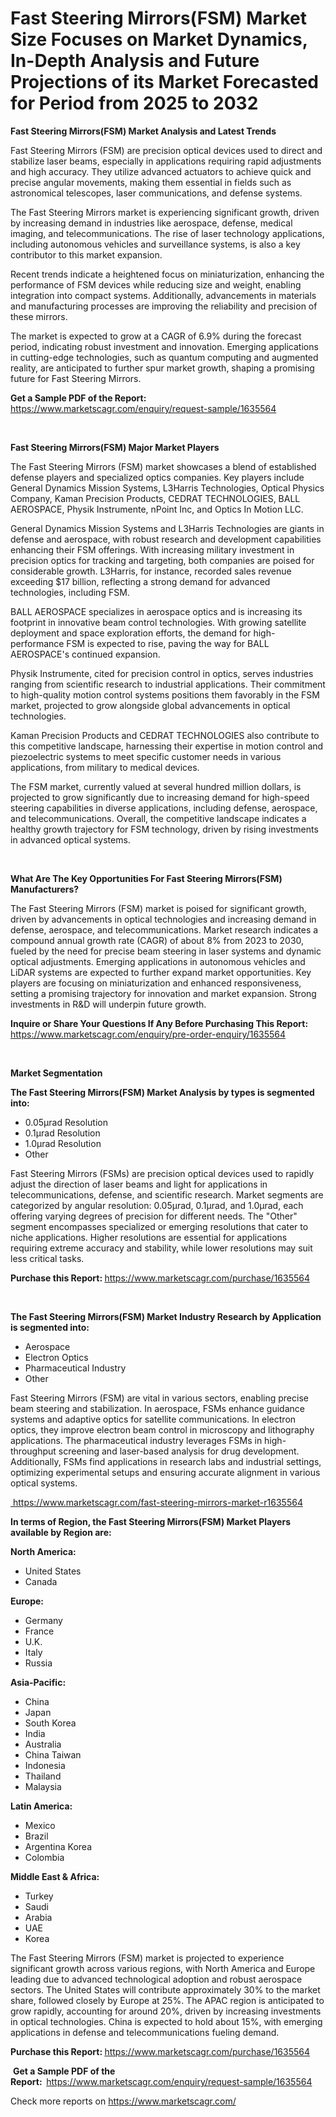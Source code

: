 <p><h1>Fast Steering Mirrors(FSM) Market Size Focuses on Market Dynamics, In-Depth Analysis and Future Projections of its Market Forecasted for Period from 2025 to 2032</h1></p><p><strong>Fast Steering Mirrors(FSM) Market Analysis and Latest Trends</strong></p>
<p><p>Fast Steering Mirrors (FSM) are precision optical devices used to direct and stabilize laser beams, especially in applications requiring rapid adjustments and high accuracy. They utilize advanced actuators to achieve quick and precise angular movements, making them essential in fields such as astronomical telescopes, laser communications, and defense systems.</p><p>The Fast Steering Mirrors market is experiencing significant growth, driven by increasing demand in industries like aerospace, defense, medical imaging, and telecommunications. The rise of laser technology applications, including autonomous vehicles and surveillance systems, is also a key contributor to this market expansion. </p><p>Recent trends indicate a heightened focus on miniaturization, enhancing the performance of FSM devices while reducing size and weight, enabling integration into compact systems. Additionally, advancements in materials and manufacturing processes are improving the reliability and precision of these mirrors.</p><p>The market is expected to grow at a CAGR of 6.9% during the forecast period, indicating robust investment and innovation. Emerging applications in cutting-edge technologies, such as quantum computing and augmented reality, are anticipated to further spur market growth, shaping a promising future for Fast Steering Mirrors.</p></p>
<p><strong>Get a Sample PDF of the Report:&nbsp;</strong> <a href="https://www.marketscagr.com/enquiry/request-sample/1635564?utm_campaign=2460&utm_medium=2&utm_source=Github&utm_content=ia&utm_term=23032025&utm_id=fast-steering-mirrorsfsm">https://www.marketscagr.com/enquiry/request-sample/1635564</a></p>
<p>&nbsp;</p>
<p><strong>Fast Steering Mirrors(FSM) Major Market Players</strong></p>
<p><p>The Fast Steering Mirrors (FSM) market showcases a blend of established defense players and specialized optics companies. Key players include General Dynamics Mission Systems, L3Harris Technologies, Optical Physics Company, Kaman Precision Products, CEDRAT TECHNOLOGIES, BALL AEROSPACE, Physik Instrumente, nPoint Inc, and Optics In Motion LLC. </p><p>General Dynamics Mission Systems and L3Harris Technologies are giants in defense and aerospace, with robust research and development capabilities enhancing their FSM offerings. With increasing military investment in precision optics for tracking and targeting, both companies are poised for considerable growth. L3Harris, for instance, recorded sales revenue exceeding $17 billion, reflecting a strong demand for advanced technologies, including FSM.</p><p>BALL AEROSPACE specializes in aerospace optics and is increasing its footprint in innovative beam control technologies. With growing satellite deployment and space exploration efforts, the demand for high-performance FSM is expected to rise, paving the way for BALL AEROSPACE's continued expansion.</p><p>Physik Instrumente, cited for precision control in optics, serves industries ranging from scientific research to industrial applications. Their commitment to high-quality motion control systems positions them favorably in the FSM market, projected to grow alongside global advancements in optical technologies.</p><p>Kaman Precision Products and CEDRAT TECHNOLOGIES also contribute to this competitive landscape, harnessing their expertise in motion control and piezoelectric systems to meet specific customer needs in various applications, from military to medical devices.</p><p>The FSM market, currently valued at several hundred million dollars, is projected to grow significantly due to increasing demand for high-speed steering capabilities in diverse applications, including defense, aerospace, and telecommunications. Overall, the competitive landscape indicates a healthy growth trajectory for FSM technology, driven by rising investments in advanced optical systems.</p></p>
<p>&nbsp;</p>
<p><strong>What Are The Key Opportunities For Fast Steering Mirrors(FSM) Manufacturers?</strong></p>
<p><p>The Fast Steering Mirrors (FSM) market is poised for significant growth, driven by advancements in optical technologies and increasing demand in defense, aerospace, and telecommunications. Market research indicates a compound annual growth rate (CAGR) of about 8% from 2023 to 2030, fueled by the need for precise beam steering in laser systems and dynamic optical adjustments. Emerging applications in autonomous vehicles and LiDAR systems are expected to further expand market opportunities. Key players are focusing on miniaturization and enhanced responsiveness, setting a promising trajectory for innovation and market expansion. Strong investments in R&D will underpin future growth.</p></p>
<p><strong>Inquire or Share Your Questions If Any Before Purchasing This Report:</strong> <a href="https://www.marketscagr.com/enquiry/pre-order-enquiry/1635564?utm_campaign=2460&utm_medium=2&utm_source=Github&utm_content=ia&utm_term=23032025&utm_id=fast-steering-mirrorsfsm">https://www.marketscagr.com/enquiry/pre-order-enquiry/1635564</a></p>
<p>&nbsp;</p>
<p><strong>Market Segmentation</strong></p>
<p><strong>The Fast Steering Mirrors(FSM) Market Analysis by types is segmented into:</strong></p>
<p><ul><li>0.05µrad Resolution</li><li>0.1µrad Resolution</li><li>1.0µrad Resolution</li><li>Other</li></ul></p>
<p><p>Fast Steering Mirrors (FSMs) are precision optical devices used to rapidly adjust the direction of laser beams and light for applications in telecommunications, defense, and scientific research. Market segments are categorized by angular resolution: 0.05µrad, 0.1µrad, and 1.0µrad, each offering varying degrees of precision for different needs. The "Other" segment encompasses specialized or emerging resolutions that cater to niche applications. Higher resolutions are essential for applications requiring extreme accuracy and stability, while lower resolutions may suit less critical tasks.</p></p>
<p><strong>Purchase this Report:&nbsp;</strong><a href="https://www.marketscagr.com/purchase/1635564?utm_campaign=2460&utm_medium=2&utm_source=Github&utm_content=ia&utm_term=23032025&utm_id=fast-steering-mirrorsfsm">https://www.marketscagr.com/purchase/1635564</a></p>
<p>&nbsp;</p>
<p><strong>The Fast Steering Mirrors(FSM) Market Industry Research by Application is segmented into:</strong></p>
<p><ul><li>Aerospace</li><li>Electron Optics</li><li>Pharmaceutical Industry</li><li>Other</li></ul></p>
<p><p>Fast Steering Mirrors (FSM) are vital in various sectors, enabling precise beam steering and stabilization. In aerospace, FSMs enhance guidance systems and adaptive optics for satellite communications. In electron optics, they improve electron beam control in microscopy and lithography applications. The pharmaceutical industry leverages FSMs in high-throughput screening and laser-based analysis for drug development. Additionally, FSMs find applications in research labs and industrial settings, optimizing experimental setups and ensuring accurate alignment in various optical systems.</p></p>
<p><a href="https://www.marketscagr.com/fast-steering-mirrors-market-r1635564?utm_campaign=2460&utm_medium=2&utm_source=Github&utm_content=ia&utm_term=23032025&utm_id=fast-steering-mirrorsfsm">&nbsp;https://www.marketscagr.com/fast-steering-mirrors-market-r1635564</a></p>
<p><strong>In terms of Region, the Fast Steering Mirrors(FSM) Market Players available by Region are:</strong></p>
<p>
    <p> <strong> North America: </strong>
        <ul>
            <li>United States</li>
            <li>Canada</li>
        </ul>
        </p> 
    <p> <strong> Europe: </strong>
        <ul>
            <li>Germany</li>
            <li>France</li>
            <li>U.K.</li>
            <li>Italy</li>
            <li>Russia</li>
        </ul>
        </p> 
    <p> <strong> Asia-Pacific: </strong>
        <ul>
            <li>China</li>
            <li>Japan</li>
            <li>South Korea</li>
            <li>India</li>
            <li>Australia</li>
            <li>China Taiwan</li>
            <li>Indonesia</li>
            <li>Thailand</li>
            <li>Malaysia</li>
        </ul>
        </p> 
    <p> <strong> Latin America: </strong>
        <ul>
            <li>Mexico</li>
            <li>Brazil</li>
            <li>Argentina Korea</li>
            <li>Colombia</li>
        </ul>
        </p> 
    <p> <strong> Middle East & Africa: </strong>
        <ul>
            <li>Turkey</li>
            <li>Saudi</li>
            <li>Arabia</li>
            <li>UAE</li>
            <li>Korea</li>
        </ul>
    </p>
    </p>
<p><p>The Fast Steering Mirrors (FSM) market is projected to experience significant growth across various regions, with North America and Europe leading due to advanced technological adoption and robust aerospace sectors. The United States will contribute approximately 30% to the market share, followed closely by Europe at 25%. The APAC region is anticipated to grow rapidly, accounting for around 20%, driven by increasing investments in optical technologies. China is expected to hold about 15%, with emerging applications in defense and telecommunications fueling demand.</p></p>
<p><strong>Purchase this Report: </strong><a href="https://www.marketscagr.com/purchase/1635564?utm_campaign=2460&utm_medium=2&utm_source=Github&utm_content=ia&utm_term=23032025&utm_id=fast-steering-mirrorsfsm">https://www.marketscagr.com/purchase/1635564</a></p>
<p>&nbsp;<strong>Get a Sample PDF of the Report:&nbsp;&nbsp;</strong><a href="https://www.marketscagr.com/enquiry/request-sample/1635564?utm_campaign=2460&utm_medium=2&utm_source=Github&utm_content=ia&utm_term=23032025&utm_id=fast-steering-mirrorsfsm">https://www.marketscagr.com/enquiry/request-sample/1635564</a></p>
<p><strong></strong></p>
<p>Check more reports on <a href="https://www.marketscagr.com/?utm_campaign=2460&utm_medium=2&utm_source=Github&utm_content=ia&utm_term=23032025&utm_id=fast-steering-mirrorsfsm">https://www.marketscagr.com/</a></p>